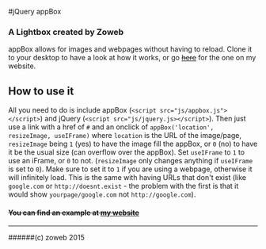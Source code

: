 #jQuery appBox
### A Lightbox created by Zoweb
appBox allows for images and webpages without having to reload. Clone it to your desktop to have a look at how it works, or go ~~[here](http://zoweb.me/apps/appbox "jQuery appBox")~~ for the one on my website.
## How to use it
All you need to do is include appBox (`<script src="js/appbox.js"></script>`) and jQuery (`<script src="js/jquery.js></script>`). Then just use a link with a href of `#`  and an onclick of `appBox('location', resizeImage, useIFrame)` where `location` is the URL of the image/page, `resizeImage` being `1` (yes) to have the image fill the appBox, or `0` (no) to have it be the usual size (can overflow over the appBox). Set `useIFrame` to `1` to use an iFrame, or `0` to not. (`resizeImage` only changes anything if `useIFrame` is set to `0`). Make sure to set it to `1` if you are using a webpage, otherwise it will infinitely load. This is the same with having URLs that don't exist (like `google.com` or `http://doesnt.exist` - the problem with the first is that it would show `yourpage/google.com` not `http://google.com`).

#### ~~You can find an example at [my website](http://zoweb.me/apps/appbox "jQuery appBox")~~


----------


######(c) zoweb 2015
